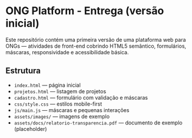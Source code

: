 # ONG Platform - Entrega (versão inicial)

Este repositório contém uma primeira versão de uma plataforma web para ONGs — atividades de front-end cobrindo HTML5 semântico, formulários, máscaras, responsividade e acessibilidade básica.

## Estrutura
- `index.html` — página inicial
- `projetos.html` — listagem de projetos
- `cadastro.html` — formulário com validação e máscaras
- `css/style.css` — estilos mobile-first
- `js/main.js` — máscaras e pequenas interações
- `assets/images/` — imagens de exemplo
- `assets/docs/relatorio-transparencia.pdf` — documento de exemplo (placeholder)

